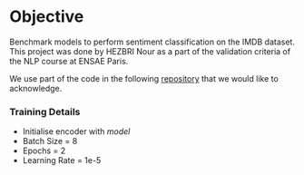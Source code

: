 # Objective

Benchmark models to perform sentiment classification on the IMDB dataset. This project was done by HEZBRI Nour as a part 
of the validation criteria of the NLP course at ENSAE Paris.

We use part of the code in the following [repository](https://github.com/rainavyas/IMDB_Sentiment_Classification) that we would like to acknowledge.


<!-- 
# Experimental Results

| Model Architecture | Test Accuracy (%) |
| ----------------- | :-----------------: |
ELECTRA (base) encoder + classification head | 95.6 |
BERT (base-uncased) encoder + classification head | 93.8 |
RoBERTta (base) encoder + classification head | 95.4 |
XLNet (base) encoder + classification head | 95.0 |

Note that the XLNet tokenizer was adapted to force truncation to 512 tokens (to be comparable to other models) -->

### Training Details

- Initialise encoder with _model_
- Batch Size = 8
- Epochs = 2
- Learning Rate = 1e-5